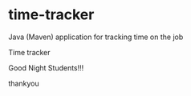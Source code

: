 # time-tracker
Java (Maven) application for tracking time on the job

Time tracker

Good Night Students!!!

thankyou
